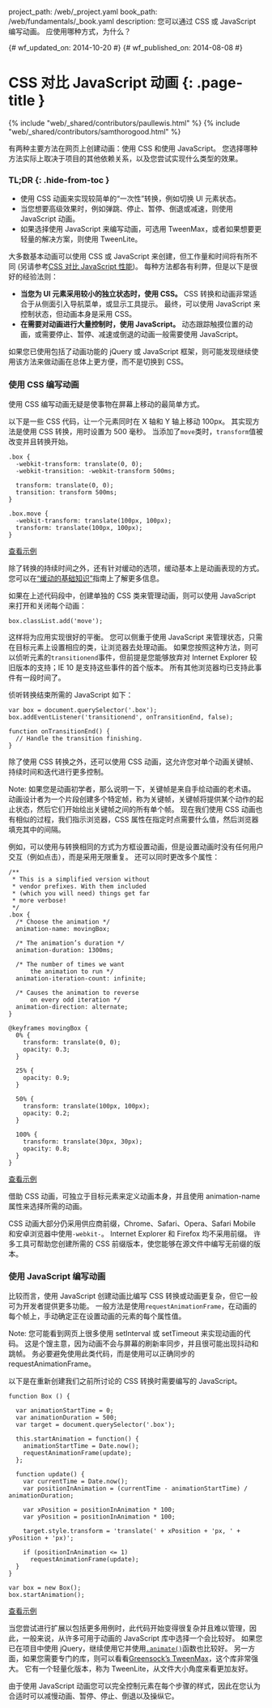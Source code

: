 project_path: /web/_project.yaml
book_path: /web/fundamentals/_book.yaml
description: 您可以通过 CSS 或 JavaScript 编写动画。 应使用哪种方式，为什么？

{# wf_updated_on: 2014-10-20 #}
{# wf_published_on: 2014-08-08 #}

# CSS 对比 JavaScript 动画 {: .page-title }

{% include "web/_shared/contributors/paullewis.html" %}
{% include "web/_shared/contributors/samthorogood.html" %}


有两种主要方法在网页上创建动画：使用 CSS 和使用 JavaScript。 您选择哪种方法实际上取决于项目的其他依赖关系，以及您尝试实现什么类型的效果。

### TL;DR {: .hide-from-toc }
- 使用 CSS 动画来实现较简单的“一次性”转换，例如切换 UI 元素状态。
- 当您想要高级效果时，例如弹跳、停止、暂停、倒退或减速，则使用 JavaScript 动画。
- 如果选择使用 JavaScript 来编写动画，可选用 TweenMax，或者如果想要更轻量的解决方案，则使用 TweenLite。


大多数基本动画可以使用 CSS 或 JavaScript 来创建，但工作量和时间将有所不同 (另请参考[CSS 对比 JavaScript 性能](/web/fundamentals/design-and-ui/animations/animations-and-performance#css-vs-javascript-performance))。 每种方法都各有利弊，但是以下是很好的经验法则：

* **当您为 UI 元素采用较小的独立状态时，使用 CSS。** CSS 转换和动画非常适合于从侧面引入导航菜单，或显示工具提示。 最终，可以使用 JavaScript 来控制状态，但动画本身是采用 CSS。
* **在需要对动画进行大量控制时，使用 JavaScript。** 动态跟踪触摸位置的动画，或需要停止、暂停、减速或倒退的动画一般需要使用 JavaScript。

如果您已使用包括了动画功能的 jQuery 或 JavaScript 框架，则可能发现继续使用该方法来做动画在总体上更方便，而不是切换到 CSS。

### 使用 CSS 编写动画

使用 CSS 编写动画无疑是使事物在屏幕上移动的最简单方式。

以下是一些 CSS 代码，让一个元素同时在 X 轴和 Y 轴上移动 100px。 其实现方法是使用 CSS 转换，用时设置为 500 毫秒。 当添加了`move`类时，`transform`值被改变并且转换开始。


    .box {
      -webkit-transform: translate(0, 0);
      -webkit-transition: -webkit-transform 500ms;
    
      transform: translate(0, 0);
      transition: transform 500ms;
    }
    
    .box.move {
      -webkit-transform: translate(100px, 100px);
      transform: translate(100px, 100px);
    }
    

<a href="https://googlesamples.github.io/web-fundamentals/samples/../fundamentals/design-and-ui/animations/box-move-simple.html">查看示例</a>

除了转换的持续时间之外，还有针对缓动的选项，缓动基本上是动画表现的方式。 您可以在[“缓动的基础知识”](the-basics-of-easing.html)指南上了解更多信息。

如果在上述代码段中，创建单独的 CSS 类来管理动画，则可以使用 JavaScript 来打开和关闭每个动画：


    box.classList.add('move');
    

这样将为应用实现很好的平衡。 您可以侧重于使用 JavaScript 来管理状态，只需在目标元素上设置相应的类，让浏览器去处理动画。 如果您按照这种方法，则可以侦听元素的`transitionend`事件，但前提是您能够放弃对 Internet Explorer 较旧版本的支持；IE 10 是支持这些事件的首个版本。 所有其他浏览器均已支持此事件有一段时间了。

侦听转换结束所需的 JavaScript 如下：


    var box = document.querySelector('.box');
    box.addEventListener('transitionend', onTransitionEnd, false);
    
    function onTransitionEnd() {
      // Handle the transition finishing.
    }
    

除了使用 CSS 转换之外，还可以使用 CSS 动画，这允许您对单个动画关键帧、持续时间和迭代进行更多控制。

Note: 如果您是动画初学者，那么说明一下，关键帧是来自手绘动画的老术语。 动画设计者为一个片段创建多个特定帧，称为关键帧，关键帧将提供某个动作的起止状态，然后它们开始绘出关键帧之间的所有单个帧。 现在我们使用 CSS 动画也有相似的过程，我们指示浏览器，CSS 属性在指定时点需要什么值，然后浏览器填充其中的间隔。

例如，可以使用与转换相同的方式为方框设置动画，但是设置动画时没有任何用户交互（例如点击），而是采用无限重复。 还可以同时更改多个属性：


    /**
     * This is a simplified version without
     * vendor prefixes. With them included
     * (which you will need) things get far
     * more verbose!
     */
    .box {
      /* Choose the animation */
      animation-name: movingBox;
    
      /* The animation’s duration */
      animation-duration: 1300ms;
    
      /* The number of times we want
          the animation to run */
      animation-iteration-count: infinite;
    
      /* Causes the animation to reverse
          on every odd iteration */
      animation-direction: alternate;
    }
    
    @keyframes movingBox {
      0% {
        transform: translate(0, 0);
        opacity: 0.3;
      }
    
      25% {
        opacity: 0.9;
      }
    
      50% {
        transform: translate(100px, 100px);
        opacity: 0.2;
      }
    
      100% {
        transform: translate(30px, 30px);
        opacity: 0.8;
      }
    }
    

<a href="https://googlesamples.github.io/web-fundamentals/samples/../fundamentals/design-and-ui/animations/box-move-keyframes.html">查看示例</a>

借助 CSS 动画，可独立于目标元素来定义动画本身，并且使用 animation-name 属性来选择所需的动画。

CSS 动画大部分仍采用供应商前缀，Chrome、Safari、Opera、Safari Mobile 和安卓浏览器中使用`-webkit-`。 Internet Explorer 和 Firefox 均不采用前缀。 许多工具可帮助您创建所需的 CSS 前缀版本，使您能够在源文件中编写无前缀的版本。

### 使用 JavaScript 编写动画

比较而言，使用 JavaScript 创建动画比编写 CSS 转换或动画更复杂，但它一般可为开发者提供更多功能。 一般方法是使用`requestAnimationFrame`，在动画的每个帧上，手动确定正在设置动画的元素的每个属性值。

Note: 您可能看到网页上很多使用 setInterval 或 setTimeout 来实现动画的代码。 这是个馊主意，因为动画不会与屏幕的刷新率同步，并且很可能出现抖动和跳帧。 务必要避免使用此类代码，而是使用可以正确同步的 requestAnimationFrame。

以下是在重新创建我们之前所讨论的 CSS 转换时需要编写的 JavaScript。


    function Box () {
    
      var animationStartTime = 0;
      var animationDuration = 500;
      var target = document.querySelector('.box');
    
      this.startAnimation = function() {
        animationStartTime = Date.now();
        requestAnimationFrame(update);
      };
    
      function update() {
        var currentTime = Date.now();
        var positionInAnimation = (currentTime - animationStartTime) / animationDuration;
    
        var xPosition = positionInAnimation * 100;
        var yPosition = positionInAnimation * 100;
    
        target.style.transform = 'translate(' + xPosition + 'px, ' + yPosition + 'px)';
    
        if (positionInAnimation <= 1)
          requestAnimationFrame(update);
      }
    }
    
    var box = new Box();
    box.startAnimation();
    

<a href="https://googlesamples.github.io/web-fundamentals/samples/../fundamentals/design-and-ui/animations/box-move-js.html">查看示例</a>

当您尝试进行扩展以包括更多用例时，此代码开始变得很复杂并且难以管理，因此，一般来说，从许多可用于动画的 JavaScript 库中选择一个会比较好。 如果您已在项目中使用 jQuery，继续使用它并使用[`.animate()`](http://api.jquery.com/animate/)函数也比较好。 另一方面，如果您需要专门的库，则可以看看[Greensock’s TweenMax](https://github.com/greensock/GreenSock-JS/tree/master/src/minified)，这个库非常强大。 它有一个轻量化版本，称为 TweenLite，从文件大小角度来看更加友好。

由于使用 JavaScript 动画您可以完全控制元素在每个步骤的样式，因此在您认为合适时可以减慢动画、暂停、停止、倒退以及操纵它。


